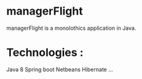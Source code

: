 # managerFlight
 managerFlight is a monolothics application in Java.
# Technologies : 
 Java 8
 Spring boot
 Netbeans
 Hibernate
 ...
